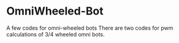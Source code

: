 # OmniWheeled-Bot
A few codes for omni-wheeled bots 
There are two codes for pwm calculations of 3/4 wheeled omni bots.
